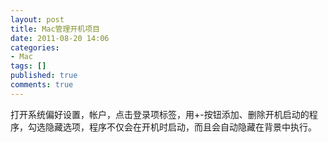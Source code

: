 ```yaml
---
layout: post
title: Mac管理开机项目
date: 2011-08-20 14:06
categories:
- Mac
tags: []
published: true
comments: true
---
```

<p><p>打开系统偏好设置，帐户，点击登录项标签，用+-按钮添加、删除开机启动的程序，勾选隐藏选项，程序不仅会在开机时启动，而且会自动隐藏在背景中执行。</p></p>
